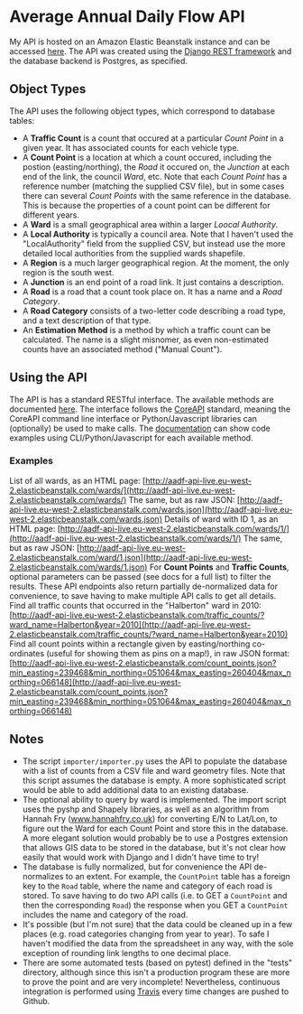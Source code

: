 # Average Annual Daily Flow API
My API is hosted on an Amazon Elastic Beanstalk instance and can be accessed [here](http://aadf-api-live.eu-west-2.elasticbeanstalk.com). The API was created using the [Django REST framework](http://www.django-rest-framework.org/) and the database backend is Postgres, as specified.
## Object Types
The API uses the following object types, which correspond to database tables:
* A **Traffic Count** is a count that occured at a particular *Count Point* in a given year. It has associated counts for each vehicle type.
* A **Count Point** is a location at which a count occured, including the postion (easting/northing), the *Road* it occured on, the *Junction* at each end of the link, the council *Ward*, etc. Note that each *Count Point* has a reference number (matching the supplied CSV file), but in some cases there can several *Count Points* with the same reference in the database. This is because the properties of a count point can be different for different years.
* A **Ward** is a small geographical area within a larger *Loocal Authority*.
* A **Local Authority** is typically a council area. Note that I haven't used the "LocalAuthority" field from the supplied CSV, but instead use the more detailed local authorities from the supplied wards shapefile.
* A **Region** is a much larger geographical region. At the moment, the only region is the south west.
* A **Junction** is an end point of a road link. It just contains a description.
* A **Road** is a road that a count took place on. It has a name and a *Road Category*.
* A **Road Category** consists of a two-letter code describing a road type, and a text description of that type.
* An **Estimation Method** is a method by which a traffic count can be calculated. The name is a slight misnomer, as even non-estimated counts have an associated method ("Manual Count").
## Using the API
The API is has a standard RESTful interface. The available methods are documented [here](http://aadf-api-live.eu-west-2.elasticbeanstalk.com/docs/). The interface follows the [CoreAPI](http://www.coreapi.org/) standard, meaning the CoreAPI command line interface or Python/Javascript libraries can (optionally) be used to make calls. The [documentation](http://aadf-api-live.eu-west-2.elasticbeanstalk.com/docs/) can show code examples using CLI/Python/Javascript for each available method.
### Examples
List of all wards, as an HTML page:
[http://aadf-api-live.eu-west-2.elasticbeanstalk.com/wards/](http://aadf-api-live.eu-west-2.elasticbeanstalk.com/wards/)
The same, but as raw JSON:
[http://aadf-api-live.eu-west-2.elasticbeanstalk.com/wards.json](http://aadf-api-live.eu-west-2.elasticbeanstalk.com/wards.json)
Details of ward with ID 1, as an HTML page:
[http://aadf-api-live.eu-west-2.elasticbeanstalk.com/wards/1/](http://aadf-api-live.eu-west-2.elasticbeanstalk.com/wards/1/)
The same, but as raw JSON:
[http://aadf-api-live.eu-west-2.elasticbeanstalk.com/ward/1.json](http://aadf-api-live.eu-west-2.elasticbeanstalk.com/wards/1.json)
For **Count Points** and **Traffic Counts**, optional parameters can be passed (see docs for a full list) to filter the results. These API endpoints also return partially de-normalized data for convenience, to save having to make multiple API calls to get all details.
Find all traffic counts that occurred in the "Halberton" ward in 2010:
[http://aadf-api-live.eu-west-2.elasticbeanstalk.com/traffic_counts/?ward_name=Halberton&year=2010](http://aadf-api-live.eu-west-2.elasticbeanstalk.com/traffic_counts/?ward_name=Halberton&year=2010)
Find all count points within a rectangle given by easting/northing co-ordinates (useful for showing them as pins on a map!), in raw JSON format:
[http://aadf-api-live.eu-west-2.elasticbeanstalk.com/count_points.json?min_easting=239468&min_northing=051064&max_easting=260404&max_northing=066148](http://aadf-api-live.eu-west-2.elasticbeanstalk.com/count_points.json?min_easting=239468&min_northing=051064&max_easting=260404&max_northing=066148)
## Notes
* The script `importer/importer.py` uses the API to populate the database with a list of counts from a CSV file and ward geometry files. Note that this script assumes the database is empty. A more sophisticated script would be able to add additional data to an existing database.
* The optional ability to query by ward is implemented. The import script uses the pyshp and Shapely libraries, as well as an algorithm from Hannah Fry (www.hannahfry.co.uk) for converting E/N to Lat/Lon, to figure out the Ward for each Count Point and store this in the database. A more elegant solution would probably be to use a Postgres extension that allows GIS data to be stored in the database, but it's not clear how easily that would work with Django and I didn't have time to try!
* The database is fully normalized, but for convenience the API de-normalizes to an extent. For example, the `CountPoint` table has a foreign key to the `Road` table, where the name and category of each road is stored. To save having to do two API calls (i.e. to GET a `CountPoint` and then the corresponding `Road`) the response when you GET a `CountPoint` includes the name and category of the road.
* It's possible (but I'm not sure) that the data could be cleaned up in a few places (e.g. road categories changing from year to year). To safe I haven't modified the data from the spreadsheet in any way, with the sole exception of rounding link lengths to one decimal place.
* There are some automated tests (based on pytest) defined in the "tests" directory, although since this isn't a production program these are more to prove the point and are very incomplete! Nevertheless, continuous integration is performed using [Travis](www.travis-ci.org) every time changes are pushed to Github. 